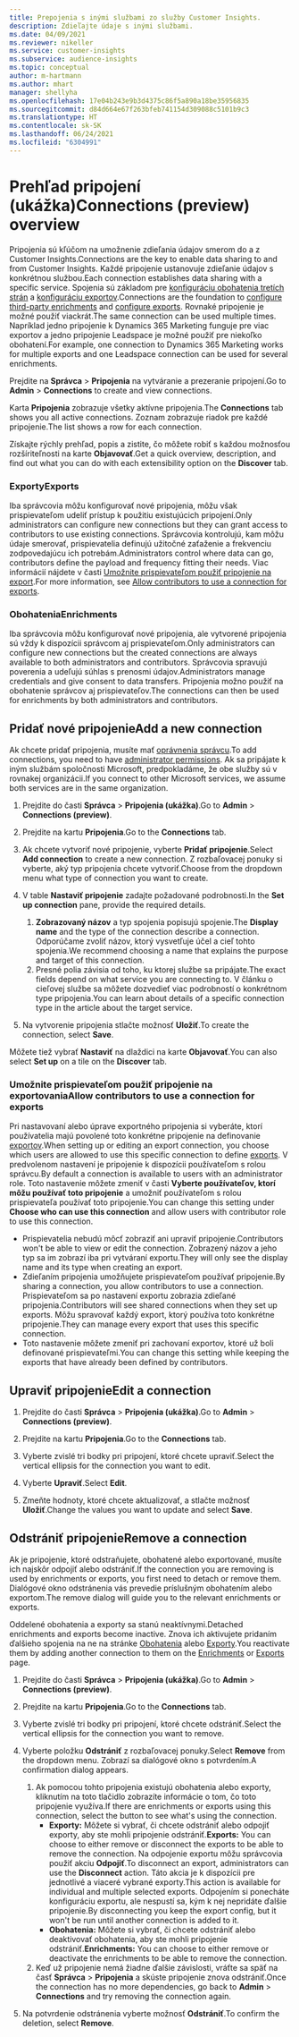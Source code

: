 ```yaml
---
title: Prepojenia s inými službami zo služby Customer Insights.
description: Zdieľajte údaje s inými službami.
ms.date: 04/09/2021
ms.reviewer: nikeller
ms.service: customer-insights
ms.subservice: audience-insights
ms.topic: conceptual
author: m-hartmann
ms.author: mhart
manager: shellyha
ms.openlocfilehash: 17e04b243e9b3d4375c86f5a890a18be35956835
ms.sourcegitcommit: d84d664e67f263bfeb741154d309088c5101b9c3
ms.translationtype: HT
ms.contentlocale: sk-SK
ms.lasthandoff: 06/24/2021
ms.locfileid: "6304991"
---
```

# <a name="connections-preview-overview"></a><span data-ttu-id="a69e2-103">Prehľad pripojení (ukážka)</span><span class="sxs-lookup"><span data-stu-id="a69e2-103">Connections (preview) overview</span></span>

<span data-ttu-id="a69e2-104">Pripojenia sú kľúčom na umožnenie zdieľania údajov smerom do a z Customer Insights.</span><span class="sxs-lookup"><span data-stu-id="a69e2-104">Connections are the key to enable data sharing to and from Customer Insights.</span></span> <span data-ttu-id="a69e2-105">Každé pripojenie ustanovuje zdieľanie údajov s konkrétnou službou.</span><span class="sxs-lookup"><span data-stu-id="a69e2-105">Each connection establishes data sharing with a specific service.</span></span> <span data-ttu-id="a69e2-106">Spojenia sú základom pre [konfiguráciu obohatenia tretích strán](enrichment-hub.md) a [konfiguráciu exportov](export-destinations.md).</span><span class="sxs-lookup"><span data-stu-id="a69e2-106">Connections are the foundation to [configure third-party enrichments](enrichment-hub.md) and [configure exports](export-destinations.md).</span></span> <span data-ttu-id="a69e2-107">Rovnaké pripojenie je možné použiť viackrát.</span><span class="sxs-lookup"><span data-stu-id="a69e2-107">The same connection can be used multiple times.</span></span> <span data-ttu-id="a69e2-108">Napríklad jedno pripojenie k Dynamics 365 Marketing funguje pre viac exportov a jedno pripojenie Leadspace je možné použiť pre niekoľko obohatení.</span><span class="sxs-lookup"><span data-stu-id="a69e2-108">For example, one connection to Dynamics 365 Marketing works for multiple exports and one Leadspace connection can be used for several enrichments.</span></span>

<span data-ttu-id="a69e2-109">Prejdite na **Správca** > **Pripojenia** na vytváranie a prezeranie pripojení.</span><span class="sxs-lookup"><span data-stu-id="a69e2-109">Go to **Admin** > **Connections** to create and view connections.</span></span>

<span data-ttu-id="a69e2-110">Karta **Pripojenia** zobrazuje všetky aktívne pripojenia.</span><span class="sxs-lookup"><span data-stu-id="a69e2-110">The **Connections** tab shows you all active connections.</span></span> <span data-ttu-id="a69e2-111">Zoznam zobrazuje riadok pre každé pripojenie.</span><span class="sxs-lookup"><span data-stu-id="a69e2-111">The list shows a row for each connection.</span></span> 

<span data-ttu-id="a69e2-112">Získajte rýchly prehľad, popis a zistite, čo môžete robiť s každou možnosťou rozšíriteľnosti na karte **Objavovať**.</span><span class="sxs-lookup"><span data-stu-id="a69e2-112">Get a quick overview, description, and find out what you can do with each extensibility option on the **Discover** tab.</span></span>

### <a name="exports"></a><span data-ttu-id="a69e2-113">Exporty</span><span class="sxs-lookup"><span data-stu-id="a69e2-113">Exports</span></span>

<span data-ttu-id="a69e2-114">Iba správcovia môžu konfigurovať nové pripojenia, môžu však prispievateľom udeliť prístup k použitiu existujúcich pripojení.</span><span class="sxs-lookup"><span data-stu-id="a69e2-114">Only administrators can configure new connections but they can grant access to contributors to use existing connections.</span></span> <span data-ttu-id="a69e2-115">Správcovia kontrolujú, kam môžu údaje smerovať, prispievatelia definujú užitočné zaťaženie a frekvenciu zodpovedajúcu ich potrebám.</span><span class="sxs-lookup"><span data-stu-id="a69e2-115">Administrators control where data can go, contributors define the payload and frequency fitting their needs.</span></span> <span data-ttu-id="a69e2-116">Viac informácií nájdete v časti [Umožnite prispievateľom použiť pripojenie na export](#allow-contributors-to-use-a-connection-for-exports).</span><span class="sxs-lookup"><span data-stu-id="a69e2-116">For more information, see [Allow contributors to use a connection for exports](#allow-contributors-to-use-a-connection-for-exports).</span></span>

### <a name="enrichments"></a><span data-ttu-id="a69e2-117">Obohatenia</span><span class="sxs-lookup"><span data-stu-id="a69e2-117">Enrichments</span></span>

<span data-ttu-id="a69e2-118">Iba správcovia môžu konfigurovať nové pripojenia, ale vytvorené pripojenia sú vždy k dispozícii správcom aj prispievateľom.</span><span class="sxs-lookup"><span data-stu-id="a69e2-118">Only administrators can configure new connections but the created connections are always available to both administrators and contributors.</span></span> <span data-ttu-id="a69e2-119">Správcovia spravujú poverenia a udeľujú súhlas s prenosmi údajov.</span><span class="sxs-lookup"><span data-stu-id="a69e2-119">Administrators manage credentials and give consent to data transfers.</span></span> <span data-ttu-id="a69e2-120">Pripojenia možno použiť na obohatenie správcov aj prispievateľov.</span><span class="sxs-lookup"><span data-stu-id="a69e2-120">The connections can then be used for enrichments by both administrators and contributors.</span></span>

## <a name="add-a-new-connection"></a><span data-ttu-id="a69e2-121">Pridať nové pripojenie</span><span class="sxs-lookup"><span data-stu-id="a69e2-121">Add a new connection</span></span>

<span data-ttu-id="a69e2-122">Ak chcete pridať pripojenia, musíte mať [oprávnenia správcu](permissions.md).</span><span class="sxs-lookup"><span data-stu-id="a69e2-122">To add connections, you need to have [administrator permissions](permissions.md).</span></span> <span data-ttu-id="a69e2-123">Ak sa pripájate k iným službám spoločnosti Microsoft, predpokladáme, že obe služby sú v rovnakej organizácii.</span><span class="sxs-lookup"><span data-stu-id="a69e2-123">If you connect to other Microsoft services, we assume both services are in the same organization.</span></span>

1. <span data-ttu-id="a69e2-124">Prejdite do časti **Správca** > **Pripojenia (ukážka)**.</span><span class="sxs-lookup"><span data-stu-id="a69e2-124">Go to **Admin** > **Connections (preview)**.</span></span>

1. <span data-ttu-id="a69e2-125">Prejdite na kartu **Pripojenia**.</span><span class="sxs-lookup"><span data-stu-id="a69e2-125">Go to the **Connections** tab.</span></span>

1. <span data-ttu-id="a69e2-126">Ak chcete vytvoriť nové pripojenie, vyberte **Pridať pripojenie**.</span><span class="sxs-lookup"><span data-stu-id="a69e2-126">Select **Add connection** to create a new connection.</span></span> <span data-ttu-id="a69e2-127">Z rozbaľovacej ponuky si vyberte, aký typ pripojenia chcete vytvoriť.</span><span class="sxs-lookup"><span data-stu-id="a69e2-127">Choose from the dropdown menu what type of connection you want to create.</span></span>

1. <span data-ttu-id="a69e2-128">V table **Nastaviť pripojenie** zadajte požadované podrobnosti.</span><span class="sxs-lookup"><span data-stu-id="a69e2-128">In the **Set up connection** pane, provide the required details.</span></span> 
   1. <span data-ttu-id="a69e2-129">**Zobrazovaný názov** a typ spojenia popisujú spojenie.</span><span class="sxs-lookup"><span data-stu-id="a69e2-129">The **Display name** and the type of the connection describe a connection.</span></span> <span data-ttu-id="a69e2-130">Odporúčame zvoliť názov, ktorý vysvetľuje účel a cieľ tohto spojenia.</span><span class="sxs-lookup"><span data-stu-id="a69e2-130">We recommend choosing a name that explains the purpose and target of this connection.</span></span>
   1. <span data-ttu-id="a69e2-131">Presné polia závisia od toho, ku ktorej službe sa pripájate.</span><span class="sxs-lookup"><span data-stu-id="a69e2-131">The exact fields depend on what service you are connecting to.</span></span> <span data-ttu-id="a69e2-132">V článku o cieľovej službe sa môžete dozvedieť viac podrobností o konkrétnom type pripojenia.</span><span class="sxs-lookup"><span data-stu-id="a69e2-132">You can learn about details of a specific connection type in the article about the target service.</span></span>

1. <span data-ttu-id="a69e2-133">Na vytvorenie pripojenia stlačte možnosť **Uložiť**.</span><span class="sxs-lookup"><span data-stu-id="a69e2-133">To create the connection, select **Save**.</span></span>

<span data-ttu-id="a69e2-134">Môžete tiež vybrať **Nastaviť** na dlaždici na karte **Objavovať**.</span><span class="sxs-lookup"><span data-stu-id="a69e2-134">You can also select **Set up** on a tile on the **Discover** tab.</span></span>

### <a name="allow-contributors-to-use-a-connection-for-exports"></a><span data-ttu-id="a69e2-135">Umožnite prispievateľom použiť pripojenie na exportovania</span><span class="sxs-lookup"><span data-stu-id="a69e2-135">Allow contributors to use a connection for exports</span></span>

<span data-ttu-id="a69e2-136">Pri nastavovaní alebo úprave exportného pripojenia si vyberáte, ktorí používatelia majú povolené toto konkrétne pripojenie na definovanie [exportov](export-destinations.md).</span><span class="sxs-lookup"><span data-stu-id="a69e2-136">When setting up or editing an export connection, you choose which users are allowed to use this specific connection to define [exports](export-destinations.md).</span></span> <span data-ttu-id="a69e2-137">V predvolenom nastavení je pripojenie k dispozícii používateľom s rolou správcu.</span><span class="sxs-lookup"><span data-stu-id="a69e2-137">By default a connection is available to users with an administrator role.</span></span> <span data-ttu-id="a69e2-138">Toto nastavenie môžete zmeniť v časti **Vyberte používateľov, ktorí môžu používať toto pripojenie** a umožniť používateľom s rolou prispievateľa používať toto pripojenie.</span><span class="sxs-lookup"><span data-stu-id="a69e2-138">You can change this setting under **Choose who can use this connection** and allow users with contributor role to use this connection.</span></span>

- <span data-ttu-id="a69e2-139">Prispievatelia nebudú môcť zobraziť ani upraviť pripojenie.</span><span class="sxs-lookup"><span data-stu-id="a69e2-139">Contributors won't be able to view or edit the connection.</span></span> <span data-ttu-id="a69e2-140">Zobrazený názov a jeho typ sa im zobrazí iba pri vytváraní exportu.</span><span class="sxs-lookup"><span data-stu-id="a69e2-140">They will only see the display name and its type when creating an export.</span></span>
- <span data-ttu-id="a69e2-141">Zdieľaním pripojenia umožňujete prispievateľom používať pripojenie.</span><span class="sxs-lookup"><span data-stu-id="a69e2-141">By sharing a connection, you allow contributors to use a connection.</span></span> <span data-ttu-id="a69e2-142">Prispievateľom sa po nastavení exportu zobrazia zdieľané pripojenia.</span><span class="sxs-lookup"><span data-stu-id="a69e2-142">Contributors will see shared connections when they set up exports.</span></span> <span data-ttu-id="a69e2-143">Môžu spravovať každý export, ktorý používa toto konkrétne pripojenie.</span><span class="sxs-lookup"><span data-stu-id="a69e2-143">They can manage every export that uses this specific connection.</span></span>
- <span data-ttu-id="a69e2-144">Toto nastavenie môžete zmeniť pri zachovaní exportov, ktoré už boli definované prispievateľmi.</span><span class="sxs-lookup"><span data-stu-id="a69e2-144">You can change this setting while keeping the exports that have already been defined by contributors.</span></span>

## <a name="edit-a-connection"></a><span data-ttu-id="a69e2-145">Upraviť pripojenie</span><span class="sxs-lookup"><span data-stu-id="a69e2-145">Edit a connection</span></span>

1. <span data-ttu-id="a69e2-146">Prejdite do časti **Správca** > **Pripojenia (ukážka)**.</span><span class="sxs-lookup"><span data-stu-id="a69e2-146">Go to **Admin** > **Connections (preview)**.</span></span>

1. <span data-ttu-id="a69e2-147">Prejdite na kartu **Pripojenia**.</span><span class="sxs-lookup"><span data-stu-id="a69e2-147">Go to the **Connections** tab.</span></span>

1. <span data-ttu-id="a69e2-148">Vyberte zvislé tri bodky pri pripojení, ktoré chcete upraviť.</span><span class="sxs-lookup"><span data-stu-id="a69e2-148">Select the vertical ellipsis for the connection you want to edit.</span></span>

1. <span data-ttu-id="a69e2-149">Vyberte **Upraviť**.</span><span class="sxs-lookup"><span data-stu-id="a69e2-149">Select **Edit**.</span></span>

1. <span data-ttu-id="a69e2-150">Zmeňte hodnoty, ktoré chcete aktualizovať, a stlačte možnosť **Uložiť**.</span><span class="sxs-lookup"><span data-stu-id="a69e2-150">Change the values you want to update and select **Save**.</span></span>

## <a name="remove-a-connection"></a><span data-ttu-id="a69e2-151">Odstrániť pripojenie</span><span class="sxs-lookup"><span data-stu-id="a69e2-151">Remove a connection</span></span>

<span data-ttu-id="a69e2-152">Ak je pripojenie, ktoré odstraňujete, obohatené alebo exportované, musíte ich najskôr odpojiť alebo odstrániť.</span><span class="sxs-lookup"><span data-stu-id="a69e2-152">If the connection you are removing is used by enrichments or exports, you first need to detach or remove them.</span></span> <span data-ttu-id="a69e2-153">Dialógové okno odstránenia vás prevedie príslušným obohatením alebo exportom.</span><span class="sxs-lookup"><span data-stu-id="a69e2-153">The remove dialog will guide you to the relevant enrichments or exports.</span></span> 

<span data-ttu-id="a69e2-154">Oddelené obohatenia a exporty sa stanú neaktívnymi.</span><span class="sxs-lookup"><span data-stu-id="a69e2-154">Detached enrichments and exports become inactive.</span></span> <span data-ttu-id="a69e2-155">Znova ich aktivujete pridaním ďalšieho spojenia na ne na stránke [Obohatenia](enrichment-hub.md) alebo [Exporty](export-destinations.md).</span><span class="sxs-lookup"><span data-stu-id="a69e2-155">You reactivate them by adding another connection to them on the [Enrichments](enrichment-hub.md) or [Exports](export-destinations.md) page.</span></span>

1. <span data-ttu-id="a69e2-156">Prejdite do časti **Správca** > **Pripojenia (ukážka)**.</span><span class="sxs-lookup"><span data-stu-id="a69e2-156">Go to **Admin** > **Connections (preview)**.</span></span>

1. <span data-ttu-id="a69e2-157">Prejdite na kartu **Pripojenia**.</span><span class="sxs-lookup"><span data-stu-id="a69e2-157">Go to the **Connections** tab.</span></span>

1. <span data-ttu-id="a69e2-158">Vyberte zvislé tri bodky pri pripojení, ktoré chcete odstrániť.</span><span class="sxs-lookup"><span data-stu-id="a69e2-158">Select the vertical ellipsis for the connection you want to remove.</span></span>

1. <span data-ttu-id="a69e2-159">Vyberte položku **Odstrániť** z rozbaľovacej ponuky.</span><span class="sxs-lookup"><span data-stu-id="a69e2-159">Select **Remove** from the dropdown menu.</span></span> <span data-ttu-id="a69e2-160">Zobrazí sa dialógové okno s potvrdením.</span><span class="sxs-lookup"><span data-stu-id="a69e2-160">A confirmation dialog appears.</span></span>

   1. <span data-ttu-id="a69e2-161">Ak pomocou tohto pripojenia existujú obohatenia alebo exporty, kliknutím na toto tlačidlo zobrazíte informácie o tom, čo toto pripojenie využíva.</span><span class="sxs-lookup"><span data-stu-id="a69e2-161">If there are enrichments or exports using this connection, select the button to see what's using the connection.</span></span>
      - <span data-ttu-id="a69e2-162">**Exporty:** Môžete si vybrať, či chcete odstrániť alebo odpojiť exporty, aby ste mohli pripojenie odstrániť.</span><span class="sxs-lookup"><span data-stu-id="a69e2-162">**Exports:** You can choose to either remove or disconnect the exports to be able to remove the connection.</span></span> <span data-ttu-id="a69e2-163">Na odpojenie exportu môžu správcovia použiť akciu **Odpojiť**.</span><span class="sxs-lookup"><span data-stu-id="a69e2-163">To disconnect an export, administrators can use the **Disconnect** action.</span></span> <span data-ttu-id="a69e2-164">Táto akcia je k dispozícii pre jednotlivé a viaceré vybrané exporty.</span><span class="sxs-lookup"><span data-stu-id="a69e2-164">This action is available for individual and multiple selected exports.</span></span> <span data-ttu-id="a69e2-165">Odpojením si ponecháte konfiguráciu exportu, ale nespustí sa, kým k nej nepridáte ďalšie pripojenie.</span><span class="sxs-lookup"><span data-stu-id="a69e2-165">By disconnecting you keep the export config, but it won't be run until another connection is added to it.</span></span>
      - <span data-ttu-id="a69e2-166">**Obohatenia:** Môžete si vybrať, či chcete odstrániť alebo deaktivovať obohatenia, aby ste mohli pripojenie odstrániť.</span><span class="sxs-lookup"><span data-stu-id="a69e2-166">**Enrichments:** You can choose to either remove or deactivate the enrichments to be able to remove the connection.</span></span> 
   1. <span data-ttu-id="a69e2-167">Keď už pripojenie nemá žiadne ďalšie závislosti, vráťte sa späť na časť **Správca** > **Pripojenia** a skúste pripojenie znova odstrániť.</span><span class="sxs-lookup"><span data-stu-id="a69e2-167">Once the connection has no more dependencies, go back to **Admin** > **Connections** and try removing the connection again.</span></span>

1. <span data-ttu-id="a69e2-168">Na potvrdenie odstránenia vyberte možnosť **Odstrániť**.</span><span class="sxs-lookup"><span data-stu-id="a69e2-168">To confirm the deletion, select **Remove**.</span></span>

